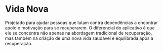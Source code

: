 # Vida Nova
Projetado para ajudar pessoas que lutam contra dependências a encontrar apoio e motivação para se recuperarem. O diferencial do aplicativo é que ele se concentra não apenas na abordagem tradicional de recuperação, mas também na criação de uma nova vida saudável e equilibrada após a recuperação.
